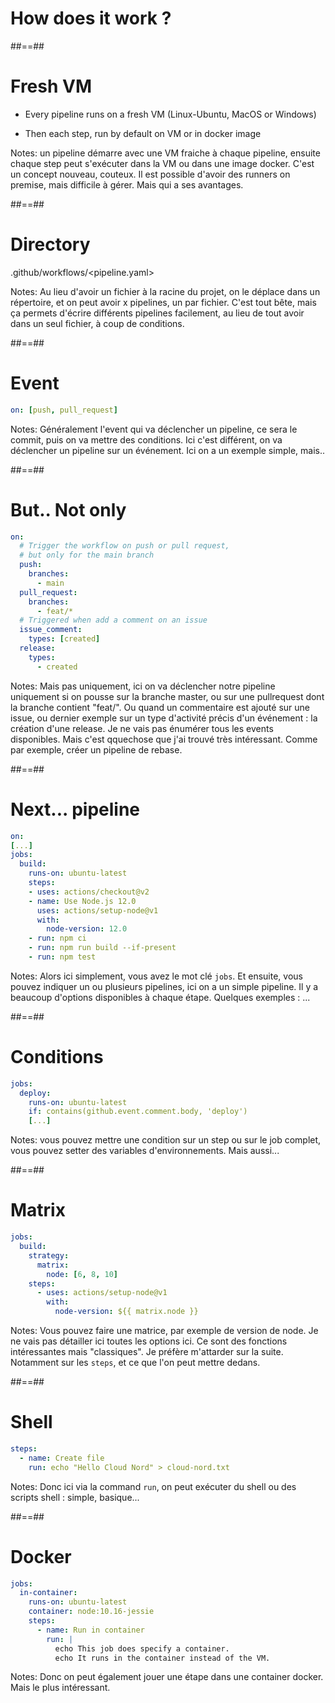 <!-- .slide: class="transition sfeir-bg-red" -->
# How does it work ? 

##==##

# Fresh VM

* Every pipeline runs on a fresh VM (Linux-Ubuntu, MacOS or Windows)

* Then each step, run by default on VM or in docker image

Notes: un pipeline démarre avec une VM fraiche à chaque pipeline, ensuite chaque step peut s'exécuter dans la VM ou dans une image docker. C'est un concept nouveau, couteux. Il est possible d'avoir des runners on premise, mais difficile à gérer. Mais qui a ses avantages. 

##==##

# Directory

.github/workflows/<pipeline.yaml>

Notes: Au lieu d'avoir un fichier à la racine du projet, on le déplace dans un répertoire, et on peut avoir x pipelines, un par fichier. C'est tout bête, mais ça permets d'écrire différents pipelines facilement, au lieu de tout avoir dans un seul fichier, à coup de conditions.

##==##

# Event 
<!-- .slide: class="big-code" -->
```yaml
on: [push, pull_request]
```

Notes: Généralement l'event qui va déclencher un pipeline, ce sera le commit, puis on va mettre des conditions. Ici c'est différent, on va déclencher un pipeline sur un événement. Ici on a un exemple simple, mais..

##==##

# But.. Not only
<!-- .slide: class="big-code" -->
```yaml
on:
  # Trigger the workflow on push or pull request,
  # but only for the main branch
  push:
    branches:
      - main
  pull_request:
    branches:
      - feat/*
  # Triggered when add a comment on an issue
  issue_comment:
    types: [created]
  release:
    types:
      - created
```

Notes: Mais pas uniquement, ici on va déclencher notre pipeline uniquement si on pousse sur la branche master, ou sur une pullrequest dont la branche contient "feat/". Ou quand un commentaire est ajouté sur une issue, ou dernier exemple sur un type d'activité précis d'un événement : la création d'une release. Je ne vais pas énumérer tous les events disponibles. Mais c'est qquechose que j'ai trouvé très intéressant.  Comme par exemple, créer un pipeline de rebase.

##==##

# Next... pipeline
<!-- .slide: class="big-code" -->
```yaml
on:
[...]
jobs:
  build:
    runs-on: ubuntu-latest
    steps:
    - uses: actions/checkout@v2
    - name: Use Node.js 12.0
      uses: actions/setup-node@v1
      with:
        node-version: 12.0
    - run: npm ci
    - run: npm run build --if-present
    - run: npm test
```

Notes: Alors ici simplement, vous avez le mot clé `jobs`. Et ensuite, vous pouvez indiquer un ou plusieurs pipelines, ici on a un simple pipeline. Il y a beaucoup d'options disponibles à chaque étape. Quelques exemples : ...

<!-- .slide: class="with-code" -->
##==##

# Conditions

```yaml
jobs:
  deploy: 
    runs-on: ubuntu-latest
    if: contains(github.event.comment.body, 'deploy')
    [...]
```

Notes:  vous pouvez mettre une condition sur un step ou sur le job complet, vous pouvez setter des variables d'environnements. Mais aussi...

##==##

# Matrix

```yaml
jobs:
  build:
    strategy:
      matrix:
        node: [6, 8, 10]
    steps:
      - uses: actions/setup-node@v1
        with:
          node-version: ${{ matrix.node }}
```

Notes: Vous pouvez faire une matrice, par exemple de version de node. Je ne vais pas détailler ici toutes les options ici. Ce sont des fonctions intéressantes mais "classiques". Je préfère m'attarder sur la suite. Notamment sur les `steps`, et ce que l'on peut mettre dedans.

##==##

# Shell

```yaml
steps:
  - name: Create file
    run: echo "Hello Cloud Nord" > cloud-nord.txt
```

Notes: Donc ici via la command `run`, on peut exécuter du shell ou des scripts shell : simple, basique... 

##==##

# Docker

```yaml
jobs:
  in-container:
    runs-on: ubuntu-latest
    container: node:10.16-jessie
    steps:
      - name: Run in container
        run: |
          echo This job does specify a container.
          echo It runs in the container instead of the VM.
```

Notes: Donc on peut également jouer une étape dans une container docker. Mais le plus intéressant.

